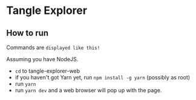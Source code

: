 #  Tangle Explorer

## How to run

Commands are `displayed like this!`

Assuming you have NodeJS.

- `cd` to tangle-explorer-web
- if you haven't got Yarn yet, run `npm install -g yarn` (possibly as root)
- run `yarn`
- run `yarn dev` and a web browser will pop up with the page.
